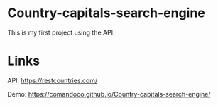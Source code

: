 # Country-capitals-search-engine
This is my first project using the API.

# Links
API: https://restcountries.com/

Demo: https://comandooo.github.io/Country-capitals-search-engine/
